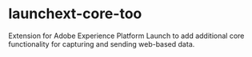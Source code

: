 # launchext-core-too
Extension for Adobe Experience Platform Launch to add additional core functionality for capturing and sending web-based data.
